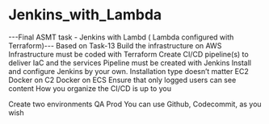 # Jenkins_with_Lambda
---Final ASMT task - Jenkins with Lambd ( Lambda configured with Terraform)---
Based on Task-13
Build the infrastructure on AWS
Infrastructure must be coded with Terraform
Create CI/CD pipeline(s) to deliver IaC and the services 
Pipeline must be created with Jenkins
 Install and configure Jenkins by your own. Installation type doesn’t matter
  EC2
  Docker on C2
  Docker on ECS
Ensure that only logged users can see content
How you organize the CI/CD is up to you

Create two environments
  QA
  Prod
You can use Github, Codecommit, as you wish

